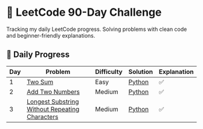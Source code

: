 # 🧠 LeetCode 90-Day Challenge

Tracking my daily LeetCode progress. Solving problems with clean code and beginner-friendly explanations.

## 📅 Daily Progress

| Day | Problem | Difficulty | Solution | Explanation |
|-----|---------|------------|----------|-------------|
| 1 | [Two Sum](https://leetcode.com/problems/two-sum/) | Easy | [Python](arrays/two-sum.py) | ✅ |
| 2 | [Add Two Numbers](https://leetcode.com/problems/add-two-numbers/) | Medium | [Python](linked-lists/add-two-numbers.py) | ✅ |
| 3 | [Longest Substring Without Repeating Characters](https://leetcode.com/problems/longest-substring-without-repeating-characters/) | Medium | [Python](strings/longest-substring-without-repeating.py) | ✅ |